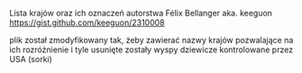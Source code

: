 Lista krajów oraz ich oznaczeń autorstwa 
Félix Bellanger aka. keeguon
https://gist.github.com/keeguon/2310008

plik został zmodyfikowany tak, żeby zawierać nazwy krajów pozwalające na ich rozróżnienie i tyle
usunięte zostały wyspy dziewicze kontrolowane przez USA (sorki)

